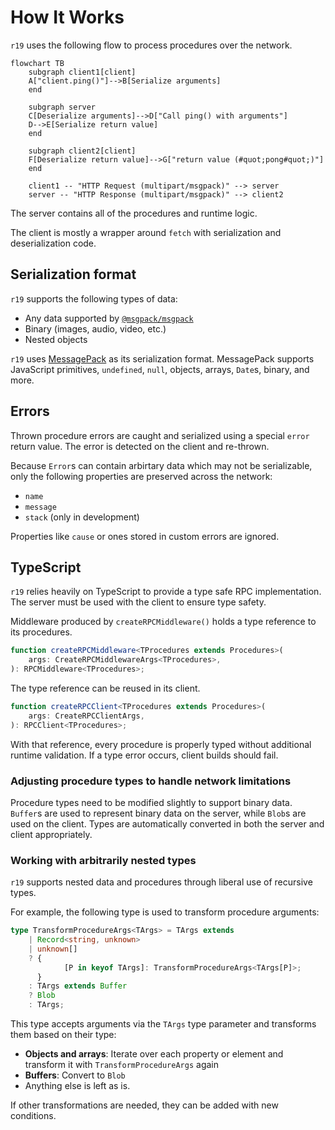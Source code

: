 # How It Works

`r19` uses the following flow to process procedures over the network.

```mermaid
flowchart TB
    subgraph client1[client]
    A["client.ping()"]-->B[Serialize arguments]
    end

    subgraph server
    C[Deserialize arguments]-->D["Call ping() with arguments"]
    D-->E[Serialize return value]
    end

    subgraph client2[client]
    F[Deserialize return value]-->G["return value (#quot;pong#quot;)"]
    end

    client1 -- "HTTP Request (multipart/msgpack)" --> server
    server -- "HTTP Response (multipart/msgpack)" --> client2
```

The server contains all of the procedures and runtime logic.

The client is mostly a wrapper around `fetch` with serialization and deserialization code.

## Serialization format

`r19` supports the following types of data:

- Any data supported by [`@msgpack/msgpack`][msgpack-javascript]
- Binary (images, audio, video, etc.)
- Nested objects

`r19` uses [MessagePack][msgpack] as its serialization format. MessagePack supports JavaScript primitives, `undefined`, `null`, objects, arrays, `Date`s, binary, and more.

## Errors

Thrown procedure errors are caught and serialized using a special `error` return value. The error is detected on the client and re-thrown.

Because `Error`s can contain arbirtary data which may not be serializable, only the following properties are preserved across the network:

- `name`
- `message`
- `stack` (only in development)

Properties like `cause` or ones stored in custom errors are ignored.

## TypeScript

`r19` relies heavily on TypeScript to provide a type safe RPC implementation. The server must be used with the client to ensure type safety.

Middleware produced by `createRPCMiddleware()` holds a type reference to its procedures.

```typescript
function createRPCMiddleware<TProcedures extends Procedures>(
	args: CreateRPCMiddlewareArgs<TProcedures>,
): RPCMiddleware<TProcedures>;
```

The type reference can be reused in its client.

```typescript
function createRPCClient<TProcedures extends Procedures>(
	args: CreateRPCClientArgs,
): RPCClient<TProcedures>;
```

With that reference, every procedure is properly typed without additional runtime validation. If a type error occurs, client builds should fail.

### Adjusting procedure types to handle network limitations

Procedure types need to be modified slightly to support binary data. `Buffer`s are used to represent binary data on the server, while `Blob`s are used on the client. Types are automatically converted in both the server and client appropriately.

### Working with arbitrarily nested types

`r19` supports nested data and procedures through liberal use of recursive types.

For example, the following type is used to transform procedure arguments:

```typescript
type TransformProcedureArgs<TArgs> = TArgs extends
	| Record<string, unknown>
	| unknown[]
	? {
			[P in keyof TArgs]: TransformProcedureArgs<TArgs[P]>;
	  }
	: TArgs extends Buffer
	? Blob
	: TArgs;
```

This type accepts arguments via the `TArgs` type parameter and transforms them based on their type:

- **Objects and arrays**: Iterate over each property or element and transform it with `TransformProcedureArgs` again
- **Buffers**: Convert to `Blob`
- Anything else is left as is.

If other transformations are needed, they can be added with new conditions.

[msgpack]: https://msgpack.org/
[msgpack-javascript]: https://github.com/msgpack/msgpack-javascript
